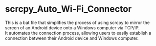 # scrcpy_Auto_Wi-Fi_Connector
This is a bat file that simplifies the process of using scrcpy to mirror the screen of an Android device onto a Windows computer via TCP/IP.    
It automates the connection process, allowing users to easily establish a connection between their Android device and Windows computer.
